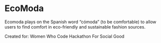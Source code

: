 # EcoModa

Ecomoda plays on the Spanish word “cómoda” (to be comfortable) to allow users to find comfort in eco-friendly and sustainable fashion sources. 

Created for: Women Who Code Hackathon For Social Good

